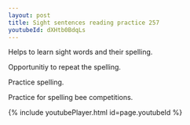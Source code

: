 ```yaml
---
layout: post
title: Sight sentences reading practice 257
youtubeId: dXHtb0BdqLs
---
```

 
 
Helps to learn sight words and their spelling.

Opportunitiy to repeat the spelling. 

Practice spelling. 
 
Practice for spelling bee competitions. 
 
{% include youtubePlayer.html id=page.youtubeId %}
 
 
